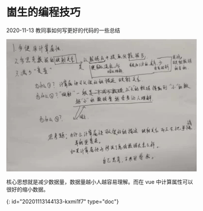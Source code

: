 # 崮生的编程技巧

2020-11-13 教同事如何写更好的代码的一些总结

![image.png](assets/20201113144410-gqm7f9i-image.png)

核心思想就是减少数据量，数据量越小人越容易理解。而在 vue 中计算属性可以很好的缩小数据。


{: id="20201113144133-kxmi1f7" type="doc"}
